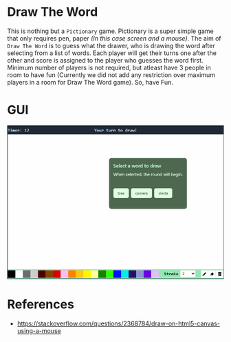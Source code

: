 # Draw The Word

This is nothing but a `Pictionary` game. Pictionary is a super simple game that only requires pen, paper *(In this case screen and a mouse)*. The aim of `Draw The Word` is to guess what the drawer, who is drawing the word after selecting from a list of words. 
Each player will get their turns one after the other and score is assigned to the player who guesses the word first. Minimum number of players is not required, but atleast have 3 people in room to have fun (Currently we did not add any restriction over maximum players in a room for Draw The Word game). So, have Fun.

# GUI

![game-interface](https://github.com/PlaThyme/PlaThyme/blob/main/client/src/images/drawing.gif)

# References

* https://stackoverflow.com/questions/2368784/draw-on-html5-canvas-using-a-mouse 